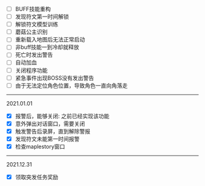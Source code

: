 
- [ ] BUFF技能重构
- [ ] 发现符文第一时间解锁
- [ ] 解锁符文模型训练
- [ ] 蘑菇公主识别
- [ ] 重新载入地图后无法正常启动
- [ ] 非buff技能一到冷却就释放
- [ ] 死亡时发出警告
- [ ] 自动加血
- [ ] 关闭程序功能
- [ ] 紧急事件出现BOSS没有发出警告
- [ ] 由于无法定位角色位置，导致角色一直向角落走

__________________________
2021.01.01
- [x] 报警后，能够关闭: 之前已经实现该功能
- [x] 意外弹出对话窗口，需要关闭
- [x] 触发警告后录屏，直到解除警报
- [x] 发现符文未能第一时间报警
- [x] 检查maplestory窗口
_________________________
2021.12.31
- [X] 领取突发任务奖励
